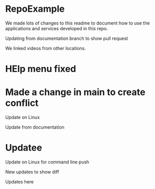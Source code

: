 # RepoExample 

We made lots of changes to this readme to document how to use the applications and services developed in this repo.

Updating from documentation branch to show pull request

We linked videos from other locations.

HElp menu fixed
=======
Made a change in main to create conflict
=======

Update on Linux


Update from documentation

Updatee
=======
Update on Linux for command line push

New updates to show diff

Updates here

